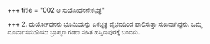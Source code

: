 +++
title = "002 ಆ ಸುಯೋಧನನೇಕಛತ್ರ"

+++
2. ದುರ್ಯೋಧನನು ಭೂಮಿಯನ್ನು ಏಕಚ್ಛತ್ರ ವೈಭವದಿಂದ ಪಾಲಿಸುತ್ತಾ ಸುಖವಾಗಿದ್ದನು. ಒಮ್ಮೆ ದೂರ್ವಾಸಮುನಿಯು ಬ್ರಾಹ್ಮಣ  ಗಡಣ ಸಹಿತ ಹಸ್ತಿನಾಪುರಕ್ಕೆ ಬಂದನು.
